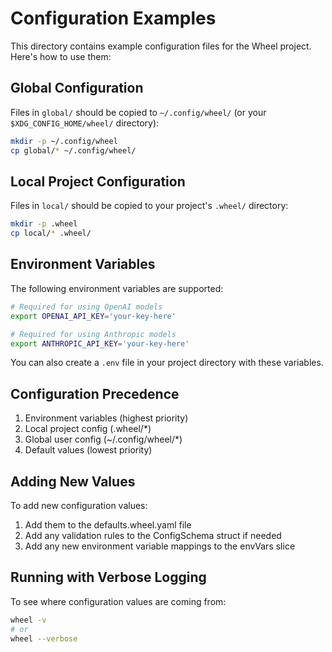 # Configuration Examples

This directory contains example configuration files for the Wheel project. Here's how to use them:

## Global Configuration
Files in `global/` should be copied to `~/.config/wheel/` (or your `$XDG_CONFIG_HOME/wheel/` directory):

```bash
mkdir -p ~/.config/wheel
cp global/* ~/.config/wheel/
```

## Local Project Configuration
Files in `local/` should be copied to your project's `.wheel/` directory:

```bash
mkdir -p .wheel
cp local/* .wheel/
```

## Environment Variables
The following environment variables are supported:

```bash
# Required for using OpenAI models
export OPENAI_API_KEY='your-key-here'

# Required for using Anthropic models
export ANTHROPIC_API_KEY='your-key-here'
```

You can also create a `.env` file in your project directory with these variables.

## Configuration Precedence
1. Environment variables (highest priority)
2. Local project config (.wheel/*)
3. Global user config (~/.config/wheel/*)
4. Default values (lowest priority)

## Adding New Values
To add new configuration values:
1. Add them to the defaults.wheel.yaml file
2. Add any validation rules to the ConfigSchema struct if needed
3. Add any new environment variable mappings to the envVars slice

## Running with Verbose Logging
To see where configuration values are coming from:

```bash
wheel -v
# or
wheel --verbose
```
